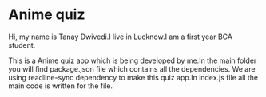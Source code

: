 # Anime quiz
Hi, my name is Tanay Dwivedi.I live in Lucknow.I am a first year BCA student.

This is a Anime quiz app which is being developed by me.In the main folder you will find package.json file which contains all the dependencies. We are using readline-sync dependency to make this quiz app.In index.js file all the main code is written for the file.
